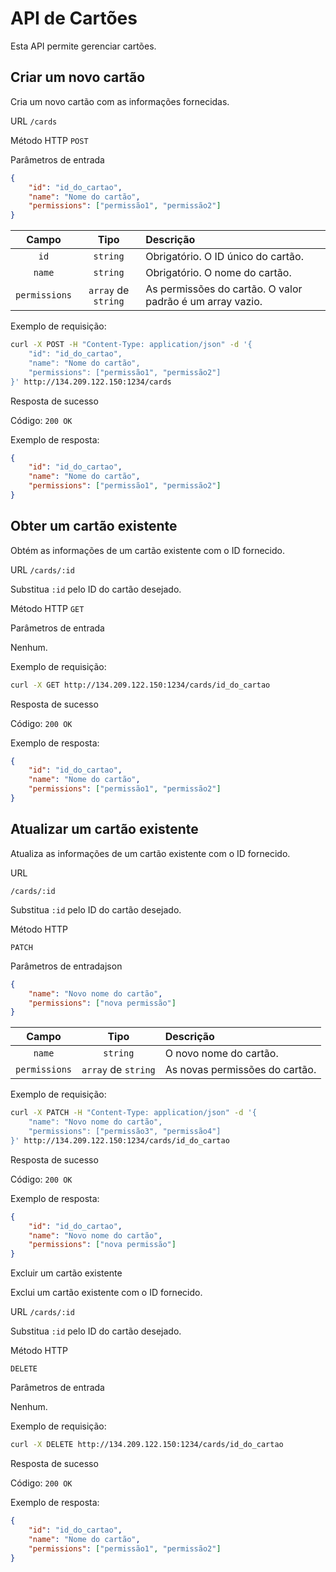 # API de Cartões

Esta API permite gerenciar cartões.

## Criar um novo cartão

Cria um novo cartão com as informações fornecidas.

URL ```/cards```

Método HTTP ```POST```

Parâmetros de entrada
```json
{
    "id": "id_do_cartao",
    "name": "Nome do cartão",
    "permissions": ["permissão1", "permissão2"]
}
```

|Campo|Tipo|Descrição|
|:-: |:-:| :--|
|```id```|```string```|Obrigatório. O ID único do cartão.|
|```name```|```string```|Obrigatório. O nome do cartão.|
|```permissions```|```array``` de ```string```|As permissões do cartão. O valor padrão é um array vazio.|

Exemplo de requisição:

```bash
curl -X POST -H "Content-Type: application/json" -d '{
    "id": "id_do_cartao",
    "name": "Nome do cartão",
    "permissions": ["permissão1", "permissão2"]
}' http://134.209.122.150:1234/cards
```

Resposta de sucesso

Código: ```200 OK```

Exemplo de resposta:
```json
{
    "id": "id_do_cartao",
    "name": "Nome do cartão",
    "permissions": ["permissão1", "permissão2"]
}
```

## Obter um cartão existente

Obtém as informações de um cartão existente com o ID fornecido.

URL ```/cards/:id```

Substitua ```:id``` pelo ID do cartão desejado.

Método HTTP ```GET```

Parâmetros de entrada

Nenhum.

Exemplo de requisição:

```bash
curl -X GET http://134.209.122.150:1234/cards/id_do_cartao
```

Resposta de sucesso

Código: ```200 OK```

Exemplo de resposta:
```json
{
    "id": "id_do_cartao",
    "name": "Nome do cartão",
    "permissions": ["permissão1", "permissão2"]
}
```

## Atualizar um cartão existente

Atualiza as informações de um cartão existente com o ID fornecido.

URL

```/cards/:id```

Substitua ```:id``` pelo ID do cartão desejado.

Método HTTP

```PATCH```

Parâmetros de entradajson
```json
{
    "name": "Novo nome do cartão",
    "permissions": ["nova permissão"]
}
```

|Campo|Tipo|Descrição|
|:-: |:-:| :--|
|```name```|```string```|O novo nome do cartão.|
|```permissions```|```array``` de ```string```|As novas permissões do cartão.|

Exemplo de requisição:

```bash
curl -X PATCH -H "Content-Type: application/json" -d '{
    "name": "Novo nome do cartão",
    "permissions": ["permissão3", "permissão4"]
}' http://134.209.122.150:1234/cards/id_do_cartao
```

Resposta de sucesso

Código: ```200 OK```

Exemplo de resposta:
```json
{
    "id": "id_do_cartao",
    "name": "Novo nome do cartão",
    "permissions": ["nova permissão"]
}
```

Excluir um cartão existente

Exclui um cartão existente com o ID fornecido.

URL ```/cards/:id```

Substitua ```:id``` pelo ID do cartão desejado.

Método HTTP

```DELETE```

Parâmetros de entrada

Nenhum.

Exemplo de requisição:

```bash
curl -X DELETE http://134.209.122.150:1234/cards/id_do_cartao
```

Resposta de sucesso

Código: ```200 OK```

Exemplo de resposta:
```json
{
    "id": "id_do_cartao",
    "name": "Nome do cartão",
    "permissions": ["permissão1", "permissão2"]
}
```

